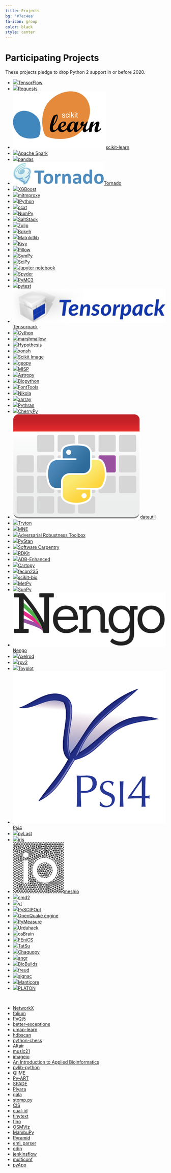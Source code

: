 ```yaml
---
title: Projects
bg: '#7ec4ea'
fa-icon: group
color: black
style: center
---
```


# Participating Projects

These projects pledge to drop Python 2 support in or before 2020.

<!-- sg:... is the automatically generated stargazer count add url: to auto compute the stargazer count if your homepage is not a github repository -->

- [![](assets/tensorflow.png)TensorFlow](https://www.tensorflow.org/) <!-- url:https://github.com/tensorflow/tensorflow sg:128808 -->
- [![](assets/requests.png)Requests](https://github.com/kennethreitz/requests) <!-- url:https://github.com/kennethreitz/requests sg:38847 -->
- [![](assets/scikit-learn.png)scikit-learn](https://scikit-learn.org/) <!-- url:https://github.com/scikit-learn/scikit-learn sg:35455 -->
- [![](assets/apache_spark.png)Apache Spark](https://spark.apache.org/) <!-- url:https://github.com/apache/spark sg:22106 -->
- [![](assets/pandas.png)pandas](https://pandas.pydata.org/) <!-- url:https://github.com/pandas-dev/pandas sg:19770 -->
- [![](assets/tornado.png)Tornado](http://www.tornadoweb.org/) <!-- url:https://github.com/tornadoweb/tornado sg:17818 -->
- [![](assets/xgboost.png)XGBoost](https://xgboost.ai/) <!-- url:https://github.com/dmlc/xgboost sg:16166 -->
- [![](assets/mitmproxy.png)mitmproxy](https://mitmproxy.org/) <!-- url:https://github.com/mitmproxy/mitmproxy sg:15211 -->
- [![](assets/ipython.png)IPython](https://ipython.org)  <!-- url:https://github.com/ipython/ipython sg:13604 -->
- [![](assets/ccxt.png)ccxt](https://github.com/ccxt/ccxt) <!-- url:https://github.com/ccxt/ccxt sg:10925 -->
- [![](assets/numpylogoicon.png)NumPy](https://www.numpy.org/) <!-- url:https://github.com/numpy/numpy sg:10784 -->
- [![](assets/saltstack.png)SaltStack](https://github.com/saltstack/salt) <!-- url:https://github.com/saltstack/salt sg:9964 -->
- [![](assets/zulip.png)Zulip](https://zulip.org) <!-- url:https://github.com/zulip/zulip sg:9889 -->
- [![](assets/bokeh.png)Bokeh](https://github.com/bokeh/bokeh) <!-- url:https://github.com/bokeh/bokeh sg:9513 -->
- [![](assets/matplotlib.png)Matplotlib](https://matplotlib.org/) <!-- url:https://github.com/matplotlib/matplotlib sg:9354 -->
- [![](assets/kivy.png)Kivy](https://kivy.org/) <!-- url:https://github.com/kivy/kivy sg:9342 -->
- [![](assets/pillow.png)Pillow](https://github.com/python-pillow/Pillow) <!-- url:https://github.com/python-pillow/Pillow sg:6250 -->
- [![](assets/sympy.png)SymPy](https://www.sympy.org/) <!-- url:https://github.com/sympy/sympy sg:5906 -->
- [![](assets/scipyshiny_small.png)SciPy](https://www.scipy.org/) <!-- url:https://github.com/scipy/scipy sg:5880 -->
- [![](assets/jupyter.png)Jupyter notebook](https://jupyter.org) <!-- url:https://github.com/jupyter/notebook sg:5862 -->
- [![](assets/spyder.png)Spyder](https://www.spyder-ide.org) <!-- url:https://github.com/spyder-ide/spyder sg:4462 -->
- [![](assets/pymc3.png)PyMC3](https://github.com/pymc-devs/pymc3) <!-- url:https://github.com/pymc-devs/pymc3 sg:4240 -->
- [![](assets/pytest1.png)pytest](https://docs.pytest.org/en/latest) <!-- url:https://github.com/pytest-dev/pytest sg:4239 -->
- [![](assets/tensorpack.png)Tensorpack](https://github.com/tensorpack/tensorpack) <!-- url:https://github.com/tensorpack/tensorpack sg:4239 -->
- [![](https://cython.org/logo/cython-logo-C.svg)Cython](https://cython.org/) <!-- url:https://github.com/cython/cython sg:4123 -->
- [![](assets/marshmallow.png)marshmallow](https://github.com/marshmallow-code/marshmallow) <!-- url:https://github.com/marshmallow-code/marshmallow sg:3638 -->
- [![](assets/hypothesis.png)Hypothesis](https://hypothesis.readthedocs.io/) <!-- url:https://github.com/HypothesisWorks/hypothesis sg:3508 -->
- [![](assets/xonsh.png)xonsh](http://xon.sh) <!-- url:https://github.com/xonsh/xonsh sg:3260 -->
- [![](assets/scikit-image.png)Scikit Image](http://scikit-image.org/) <!-- url:https://github.com/scikit-image/scikit-image sg:3040 -->
- [![](assets/geopy.png)geopy](https://geopy.readthedocs.io/) <!-- url:https://github.com/geopy/geopy sg:2462 -->
- [![](assets/misp.png)MISP](https://github.com/MISP/MISP) <!-- url:https://github.com/MISP/MISP sg:2110 -->
- [![](assets/astropy.png)Astropy](https://www.astropy.org/) <!-- url:https://github.com/astropy/astropy sg:2093 -->
- [![](assets/biopython.png)Biopython](https://biopython.org/) <!-- url:https://github.com/biopython/biopython sg:1787 -->
- [![](assets/fonttools.png)FontTools](https://github.com/fonttools/fonttools) <!-- url:https://github.com/fonttools/fonttools sg:1750 -->
- [![](assets/nikola.png)Nikola](https://getnikola.com) <!-- url:https://github.com/getnikola/nikola sg:1710 -->
- [![](assets/xarray.png)xarray](https://xarray.pydata.org/) <!-- url:https://github.com/pydata/xarray sg:1255 -->
- [![](assets/pythran.png)Pythran](https://github.com/serge-sans-paille/pythran) <!-- url:https://github.com/serge-sans-paille/pythran sg:1083 -->
- [![](//cherrypy.org/images/cherrypy.png)CherryPy](https://cherrypy.org/) <!-- url:https://github.com/cherrypy/cherrypy sg:987 -->
- [![](assets/dateutil.png)dateutil](https://github.com/dateutil/dateutil) <!-- url:https://github.com/dateutil/dateutil sg:978 -->
- [![](assets/tryton.png)Tryton](https://www.tryton.org/) <!--  no GitHub org, making up a stargazer count sg:950  -->
- [![](assets/mne.png)MNE](https://www.martinos.org/mne/stable/index.html) <!-- url:https://github.com/mne-tools/mne-python sg:865 -->
- [![](assets/art_logo.png)Adversarial Robustness Toolbox](https://github.com/IBM/adversarial-robustness-toolbox) <!-- url:https://github.com/IBM/adversarial-robustness-toolbox sg:763 -->
- [![](assets/pystan.png)PyStan](https://github.com/stan-dev/pystan) <!-- url:https://github.com/stan-dev/pystan sg:671 -->
- [![](assets/swcarpentry.png)Software Carpentry](https://software-carpentry.org)  <!--  sg:600  -->
- [![](assets/rdkit.png)RDKit](https://github.com/rdkit/rdkit) <!-- url:https://github.com/rdkit/rdkit sg:598 -->
- [![](assets/adb_enhanced.png)ADB-Enhanced](https://github.com/ashishb/adb-enhanced) <!-- url:https://github.com/ashishb/adb-enhanced sg:560 -->
- [![](assets/cartopy.png)Cartopy](https://scitools.org.uk/cartopy/docs/latest/) <!-- url:https://github.com/SciTools/cartopy sg:537 -->
- [![](assets/fecon235.png)fecon235](https://github.com/rsvp/fecon235) <!-- url:https://github.com/rsvp/fecon235 sg:500 -->
- [![](assets/skbio.png)scikit-bio](http://scikit-bio.org) <!-- url:https://github.com/biocore/scikit-bio sg:478 -->
- [![](assets/metpy.png)MetPy](https://unidata.github.io/MetPy) <!-- url:https://github.com/Unidata/MetPy sg:440 -->
- [![](assets/sunpy.png)SunPy](https://sunpy.org/) <!-- url:https://github.com/sunpy/sunpy sg:430 -->
- [![](assets/nengo.png)Nengo](https://www.nengo.ai/) <!-- url:https://github.com/nengo/nengo sg:416 -->
- [![](assets/axelrod.png)Axelrod](https://github.com/Axelrod-Python/Axelrod) <!-- url:https://github.com/Axelrod-Python/Axelrod sg:395 -->
- [![](assets/rpy2_logo_64x64.png)rpy2](https://rpy2.bitbucket.io) <!-- sg:390-->
- [![](assets/toyplot-256x256.png)Toyplot](https://github.com/sandialabs/toyplot) <!-- url:https://github.com/sandialabs/toyplot sg:372 -->
- [![](assets/psi4square.png)Psi4](http://psicode.org/) <!-- url:https://github.com/psi4/psi4 sg:335 -->
- [![](assets/pylast.png)pyLast](https://github.com/pylast/pylast) <!-- url:https://github.com/pylast/pylast sg:316 -->
- [![](assets/iris.png)iris](https://scitools.org.uk/iris/docs/latest/) <!-- url:https://github.com/SciTools/iris sg:285 -->
- [![](assets/meshio.png)meshio](https://github.com/nschloe/meshio/)
- [![](assets/cmd2.png)cmd2](https://github.com/python-cmd2/cmd2) <!-- url:https://github.com/python-cmd2/cmd2 sg:203 -->
- [![](assets/yt.png)yt](https://yt-project.org/) <!-- url:https://github.com/yt-project/yt sg:189 -->
- [![](assets/pyscipopt.png)PySCIPOpt](https://github.com/SCIP-Interfaces/PySCIPOpt) <!-- url:https://github.com/SCIP-Interfaces/PySCIPOpt sg:169 -->
- [![](assets/openquake.png)OpenQuake engine](https://github.com/gem/oq-engine) <!-- url:https://github.com/gem/oq-engine sg:142 -->
- [![](assets/pymeasure.png)PyMeasure](https://github.com/ralph-group/pymeasure) <!-- url:https://github.com/ralph-group/pymeasure sg:122 -->
- [![](https://urduhack.readthedocs.io/en/stable/_static/urduhack.png)Urduhack](https://github.com/urduhack/urduhack) <!-- url:https://github.com/urduhack/urduhack sg:121 -->
- [![](assets/osbrain.png)osBrain](https://github.com/opensistemas-hub/osbrain) <!-- url:https://github.com/opensistemas-hub/osbrain sg:115 -->
- [![](assets/fenics.png)FEniCS](https://fenicsproject.org/)  <!-- url:https://github.com/FEniCS/dolfin sg:77 -->
- [![](assets/tatsu.png)TatSu](https://tatsu.readthedocs.io/)
- [![](assets/chaquopy.png)Chaquopy](https://chaquo.com/chaquopy/)
- [![](assets/angr.png)angr](http://angr.io/)
- [![](assets/biobuilds.png)BioBuilds](https://www.biobuilds.org/)
- [![](assets/freud.png)freud](https://github.com/glotzerlab/freud) <!-- url:https://github.com/glotzerlab/freud sg:20 -->
- [![](assets/signac.png)signac](https://signac.io)
- [![](assets/manticore.png)Manticore](https://github.com/trailofbits/manticore) <!-- url:https://github.com/trailofbits/manticore sg:1638 -->
- [![](assets/platon.png)PLATON](https://github.com/ideasrule/platon) <!-- url:https://github.com/ideasrule/platon sg:5 -->

<!-- Adding a new project with a logo? They're roughly sorted by GitHub stars.
Try to insert yours in order. We use judgment for projects not on GiHhub, and
for some that aren't directly comparable. -->

&nbsp; <!--break separating project with image from without -->

- [NetworkX](https://github.com/networkx/networkx) <!-- url:https://github.com/networkx/networkx sg:5753 -->
- [folium](https://github.com/python-visualization/folium) <!-- url:https://github.com/python-visualization/folium sg:3952 -->
- [PyQt5](https://www.riverbankcomputing.com/software/pyqt/download5)
- [better-exceptions](https://github.com/qix-/better-exceptions) <!-- url:https://github.com/qix-/better-exceptions sg:3335 -->
- [umap-learn](https://github.com/lmcinnes/umap) <!-- url:https://github.com/lmcinnes/umap sg:2865 -->
- [hdbscan](https://github.com/scikit-learn-contrib/hdbscan) <!-- url:https://github.com/scikit-learn-contrib/hdbscan sg:1276 -->
- [python-chess](https://github.com/niklasf/python-chess) <!-- url:https://github.com/niklasf/python-chess sg:785 -->
- [Altair](https://github.com/ellisonbg/altair) <!-- url:https://github.com/ellisonbg/altair sg:236 -->
- [music21](http://web.mit.edu/music21/)
- [imageio](https://imageio.github.io)
- [An Introduction to Applied Bioinformatics](http://readiab.org)
- [pvlib-python](https://github.com/pvlib/pvlib-python) <!-- url:https://github.com/pvlib/pvlib-python sg:256 -->
- [QIIME](http://qiime.org)
- [Py-ART](https://arm-doe.github.io/pyart/)
- [SPADE](https://github.com/javipalanca/spade) <!-- url:https://github.com/javipalanca/spade sg:129 -->
- [Plyara](https://plyara.readthedocs.io/en/latest/)
- [gala](https://gala.readthedocs.io)
- [stomp.py](https://github.com/jasonrbriggs/stomp.py) <!-- url:https://github.com/jasonrbriggs/stomp.py sg:312 -->
- [CIS](https://github.com/cedadev/cis) <!-- url:https://github.com/cedadev/cis sg:22 -->
- [cual-id](https://github.com/johnchase/cual-id) <!-- url:https://github.com/johnchase/cual-id sg:15 -->
- [tinytext](https://github.com/hugovk/tinytext) <!-- url:https://github.com/hugovk/tinytext sg:4 -->
- [fino](https://github.com/hugovk/fino) <!-- url:https://github.com/hugovk/fino sg:4 -->
- [OSMViz](https://github.com/hugovk/osmviz) <!-- url:https://github.com/hugovk/osmviz sg:3 -->
- [MambuPy](https://github.com/jstitch/MambuPy) <!-- url:https://github.com/jstitch/MambuPy sg:0 -->
- [Pyramid](https://trypyramid.com)
- [eml_parser](https://github.com/GOVCERT-LU/eml_parser) <!-- url:https://github.com/GOVCERT-LU/eml_parser sg:62 -->
- [odin](https://github.com/python-odin/odin) <!-- url:https://github.com/python-odin/odin sg:11 -->
- [jenkinsflow](https://github.com/lhupfeldt/jenkinsflow) <!-- url:https://github.com/lhupfeldt/jenkinsflow sg:10 -->
- [multiconf](https://github.com/lhupfeldt/multiconf) <!-- url:https://github.com/lhupfeldt/multiconf sg:5 -->
- [pyApp](https://github.com/timsavage/pyapp) <!-- url:https://github.com/timsavage/pyapp sg:0 -->

<!-- Adding a new project without a logo? They're roughly sorted by Github stars.
Try to insert yours in order. We use judgment for projects not on Github, and
for some that aren't directly comparable. -->
